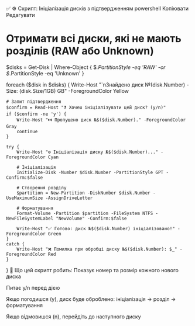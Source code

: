 ✅ ⚙️ Скрипт: Ініціалізація дисків з підтвердженням
powershell
Копіювати
Редагувати
# Отримати всі диски, які не мають розділів (RAW або Unknown)
$disks = Get-Disk | Where-Object { $_.PartitionStyle -eq 'RAW' -or $_.PartitionStyle -eq 'Unknown' }

foreach ($disk in $disks) {
    Write-Host "`nЗнайдено диск №$($disk.Number) - Size: $($disk.Size/1GB) GB" -ForegroundColor Yellow

    # Запит підтвердження
    $confirm = Read-Host "❓ Хочеш ініціалізувати цей диск? (y/n)"
    if ($confirm -ne 'y') {
        Write-Host "⏭️ Пропущено диск №$($disk.Number)." -ForegroundColor Gray
        continue
    }

    try {
        Write-Host "⚙️ Ініціалізація диску №$($disk.Number)..." -ForegroundColor Cyan

        # Ініціалізація
        Initialize-Disk -Number $disk.Number -PartitionStyle GPT -Confirm:$false

        # Створення розділу
        $partition = New-Partition -DiskNumber $disk.Number -UseMaximumSize -AssignDriveLetter

        # Форматування
        Format-Volume -Partition $partition -FileSystem NTFS -NewFileSystemLabel "NewVolume" -Confirm:$false

        Write-Host "✅ Готово: диск №$($disk.Number) ініціалізовано!" -ForegroundColor Green
    }
    catch {
        Write-Host "❌ Помилка при обробці диску №$($disk.Number): $_" -ForegroundColor Red
    }
}
🔐 Що цей скрипт робить:
Показує номер та розмір кожного нового диска

Питає y/n перед дією

Якщо погодишся (y), диск буде оброблено: ініціалізація → розділ → форматування

Якщо відмовишся (n), перейдіть до наступного диску